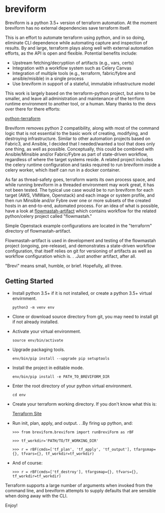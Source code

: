 breviform
========

Breviform is a python 3.5+ version of terraform automation. At the 
moment breviform has no external dependencies save terraform itself.

This is an effort to automate terraform using python, and in so doing, 
eliminate CLI dependence while automating capture and inspection of 
results. By and large, terraform plays along well with external automation 
efforts, as the API is open and flexible. Potential benefits include:

  * Upstream fetching/decryptiion of artifacts (e.g., vars, certs)
  * Integration with a workflow system such as Celery Canvas
  * Integration of multiple tools (e.g., terraform, fabric/fybre and ansible/misible) in a single process 
  * Use breviform in support of a stateful, immutable infrastructure model

This work is largely based on the terraform-python project, but aims to be 
smaller, and leave all administration and maintenance of the 
terrform runtime environment to another tool, or a human. Many thanks to 
the devs over there for there efforts:

   [python-terraform](https://github.com/beelit94/python-terraform)
 
Breviform removes python 2 compatibility, along with most of the 
command logic that is not essential to the basic work of creating, 
modifying, and destroying infrastructure. Similar to other 
automation projects based on Fabric3, and Ansible, I decided that I 
needed/wanted a tool that does only one thing, as well as possible.
Conceptually, this could be combined with Ansible/Minsible and/or Fabric/Fybre as part 
of state-driven workflow, regardless of where the target systems reside. 
A related project includes the celery runtime configuration and tasks 
required to run breviform inside a celery worker, which itself can run in a 
docker container.

As far as thread-safety goes, terraform wants its own process space, and 
while running breviform in a threaded environment may work great, 
it has not been tested. The typical use case would be to run breviform for 
each target (AWS, VMWare, Openstack) and each image or system profile, and 
then run Minsible and/or Fybre over one or more subsets of the 
created hosts in an end-to-end, automated process. For an idea of what is 
possible, have a look at [flowmastah-artifact](https://github.com/rosey99/flowmastah-artifact) which contains workflow for 
the related python/celery project called "flowmastah." 

Simple Openstack example configurations are located in the "terraform" 
directory of flowmastah-artifact.

Flowmastah-artifact is used in development and testing of the flowmastah 
project (ongoing, pre-release), and demonstrates a state-driven workflow 
configuration, that itself relies on git for versioning of artifacts as well 
as workflow configuration which is. . .Just another artifact, after all.

 
"Brevi" means small, humble, or brief. Hopefully, all three.


Getting Started
---------------

- Install python 3.5+ if it is not installed, or create a python 3.5+ virtual envirnment.

    `python3 -m venv env`

- Clone or download source directory from git, you may need to install git if not already installed.  

- Activate your virtual environment.

    `source env/bin/activate`

- Upgrade packaging tools.

    `env/bin/pip install --upgrade pip setuptools`

- Install the project in editable mode.

    `env/bin/pip install -e PATH_TO_BREVIFORM_DIR`

- Enter the root directory of your python virtual environment.

    `cd env`

- Create your terraform working directory. If you don't know what this is:

    [Terraform Site](https://www.terraform.io/)
    
- Run init, plan, apply, and output. . .By firing up python, and:

    `>>> from breviform.breviform import runBreviForm as rBF`
    
    `>>> tf_workdir='PATH/TO/TF_WORKING_DIR'`
    
    `>>> r = rBF(cmds=['tf_plan', 'tf_apply', 'tf_output'], tfargsmap={}, tfvars={}, tf_workdir=tf_workdir)`
    
- And of course:
    
    `>>> r = rBF(cmds=['tf_destroy'], tfargsmap={}, tfvars={}, tf_workdir=tf_workdir)`

Terraform supports a large number of arguments when invoked from the command line, and 
breviform attempts to supply defaults that are sensible when doing away with the CLI.  


Enjoy!
